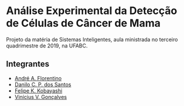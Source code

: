 # Análise Experimental da Detecção de Células de Câncer de Mama

Projeto da matéria de Sistemas Inteligentes, aula ministrada no terceiro quadrimestre de 2019, na UFABC. 

## Integrantes 
* [André A. Florentino](https://www.github.com/AndreJomon)
* [Danilo C. P. dos Santos](https://www.github.com/dancps)
* [Felipe K. Kobayashi](https://www.github.com/felipe-k)
* [Vinícius V. Gonçalves](https://www.github.com/Vimerum)
